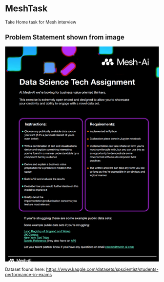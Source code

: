 # MeshTask
Take Home task for Mesh interview

## Problem Statement shown from image
![Problem Statement](./Ref/Task.png)

Dataset found here: https://www.kaggle.com/datasets/spscientist/students-performance-in-exams

